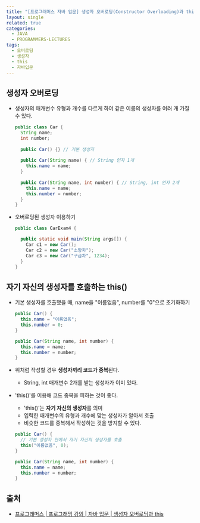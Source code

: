 ```yaml
---
title: "[프로그래머스 자바 입문] 생성자 오버로딩(Constructor Overloading)과 this()"
layout: single
related: true
categories:
  - JAVA
  - PROGRAMMERS-LECTURES
tags:
  - 오버로딩
  - 생성자
  - this
  - 자바입문
---
```


## 생성자 오버로딩
- 생성자의 매개변수 유형과 개수를 다르게 하여 같은 이름의 생성자를 여러 개 가질 수 있다.

  ```java
  public class Car {
    String name;
    int number;
    
    public Car() {} // 기본 생성자
    
    public Car(String name) { // String 인자 1개
      this.name = name;
    }
    
    public Car(String name, int number) { // String, int 인자 2개
      this.name = name;
      this.number = number;
    }
  }
  ```
  
- 오버로딩된 생성자 이용하기

  ```java
  public class CarExam4 {
  
    public static void main(String args[]) {
      Car c1 = new Car(); 
      Car c2 = new Car("소방차"); 
      Car c3 = new Car("구급차", 1234); 
    }
  }
  ```
  
## 자기 자신의 생성자를 호출하는 this()
- 기본 생성자를 호출했을 때, name을 "이름없음", number를 "0"으로 초기화하기

  ```java
  public Car() {
    this.name = "이름없음";
    this.number = 0;
  }
  
  public Car(String name, int number) {
    this.name = name;
    this.number = number;
  }
  ```
  
- 위처럼 작성할 경우 **생성자끼리 코드가 중복**된다.
  - String, int 매개변수 2개를 받는 생성자가 이미 있다.
- 'this()'를 이용해 코드 중복을 피하는 것이 좋다.
  - 'this()'는 **자기 자신의 생성자**를 의미
  - 입력한 매개변수의 유형과 개수에 맞는 생성자가 알아서 호출
  - 비슷한 코드를 중복해서 작성하는 것을 방지할 수 있다.

  ```java
  public Car() {
    // 기본 생성자 안에서 자기 자신의 생성자를 호출
    this("이름없음", 0);
  }
  
  public Car(String name, int number) {
    this.name = name;
    this.number = number;
  }
  ```

## 출처
- [프로그래머스 \| 프로그래밍 강의 \| 자바 입문 \| 생성자 오버로딩과 this](https://programmers.co.kr/learn/courses/5/lessons/171)
